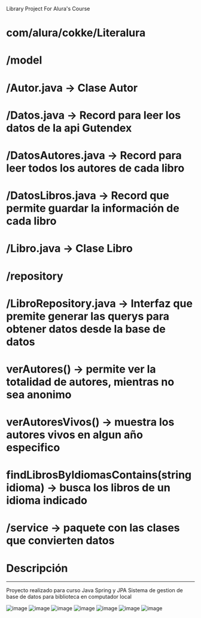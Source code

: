 
Library Project For Alura's Course

#  com/alura/cokke/Literalura
#    /model
#      /Autor.java -> Clase Autor
#      /Datos.java -> Record para leer los datos de la api Gutendex
#      /DatosAutores.java -> Record para leer todos los autores de cada libro
#      /DatosLibros.java -> Record que permite guardar la información de cada libro
#      /Libro.java -> Clase Libro

#    /repository
#      /LibroRepository.java -> Interfaz que premite generar las querys para obtener datos desde la base de datos
#        verAutores() -> permite ver la totalidad de autores, mientras no sea anonimo
#        verAutoresVivos() -> muestra los autores vivos en algun año especifico
#        findLibrosByIdiomasContains(string idioma) -> busca los libros de un idioma indicado

#    /service -> paquete con las clases que convierten datos

#  Descripción
  ******************************************
  Proyecto realizado para curso Java Spring y JPA
  Sistema de gestion de base de datos para biblioteca en computador local


![image](https://github.com/JorgeRandomGamer/Literalura/assets/45271115/3470bcff-aee0-4190-8e76-40c61975e689)
![image](https://github.com/JorgeRandomGamer/Literalura/assets/45271115/936d6252-d4a5-4120-8a9e-2334ca92e84f)
![image](https://github.com/JorgeRandomGamer/Literalura/assets/45271115/3083663c-45f2-4b1e-82af-9b8417879e38)
![image](https://github.com/JorgeRandomGamer/Literalura/assets/45271115/c5ee3869-4d1e-462a-b91b-52bdb5d02d9b)
![image](https://github.com/JorgeRandomGamer/Literalura/assets/45271115/cf9ff446-0ff6-4eee-9e15-0e5c48fbfd39)
![image](https://github.com/JorgeRandomGamer/Literalura/assets/45271115/b8f26c7e-a9ad-4e1a-92aa-9b6a70c27c26)
![image](https://github.com/JorgeRandomGamer/Literalura/assets/45271115/be021b13-0b47-431f-9884-c76a4a0194f5)

